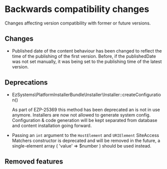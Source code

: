 # Backwards compatibility changes

Changes affecting version compatibility with former or future versions.

## Changes

* Published date of the content behaviour has been changed to reflect the time of the publishing of the first version.
  Before, if the publishedDate was not set manually, it was being set to the publishing time of the latest version.


## Deprecations

* EzSystems\PlatformInstallerBundle\Installer\Installer::createConfiguration()

  As part of EZP-25369 this method has been deprecated an is not in use anymore. Installers are now not allowed to
  generate system config. Configuration & code generation will be kept separated from database and content installation
  going forward.

* Passing an `int` argument to the `HostElement` and `URIElement` SiteAccess Matchers constructor is deprecated
  and will be removed in the future, a single-element array ( 'value' => $number ) should be used instead.


## Removed features

